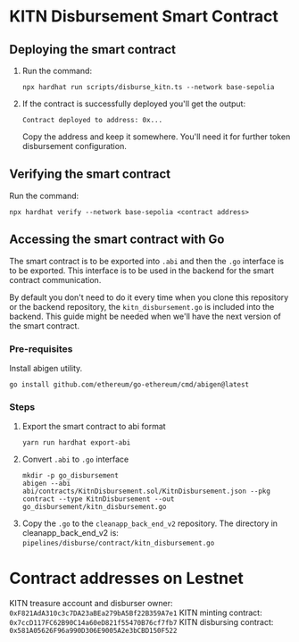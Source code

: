 # KITN Disbursement Smart Contract

## Deploying the smart contract

1.  Run the command:
    ```
    npx hardhat run scripts/disburse_kitn.ts --network base-sepolia
    ```
2.  If the contract is successfully deployed you'll get the output:
    ```
    Contract deployed to address: 0x...
    ```
    Copy the address and keep it somewhere. You'll need it for further token disbursement configuration.

## Verifying the smart contract

Run the command:
```
npx hardhat verify --network base-sepolia <contract address>
```

## Accessing the smart contract with Go

The smart contract is to be exported into `.abi` and then the `.go` interface is to be exported. This interface is to be used in the backend for the smart contract communication.

By default you don't need to do it every time when you clone this repository or the backend repository, the `kitn_disbursement.go` is included into the backend. This guide might be needed when we'll have the next version of the smart contract. 

### Pre-requisites

Install abigen utility.

```
go install github.com/ethereum/go-ethereum/cmd/abigen@latest
```

### Steps

1.  Export the smart contract to abi format
    ```
    yarn run hardhat export-abi
    ```
1.  Convert `.abi` to `.go` interface
    ```
    mkdir -p go_disbursement
    abigen --abi abi/contracts/KitnDisbursement.sol/KitnDisbursement.json --pkg contract --type KitnDisbursement --out go_disbursement/kitn_disbursement.go
    ```
1.  Copy the `.go` to the `cleanapp_back_end_v2` repository. The directory in cleanapp_back_end_v2 is: `pipelines/disburse/contract/kitn_disbursement.go`

# Contract addresses on Lestnet
KITN treasure account and disburser owner: `0xF821AdA310c3c7DA23aBEa279bA5Bf22B359A7e1`
KITN minting contract: `0x7ccD117FC62B90C14a60eD821f55470B76cf7fb7`
KITN disbursing contract: `0x581A05626F96a990D306E9005A2e3bCBD150F522`